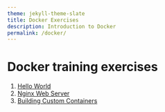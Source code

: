 ```yaml
---
theme: jekyll-theme-slate
title: Docker Exercises
description: Introduction to Docker
permalink: /docker/
---
```

# Docker training exercises

1. [Hello World](./hello-world)
2. [Nginx Web Server](./nginx)
3. [Building Custom Containers](./node-app)
